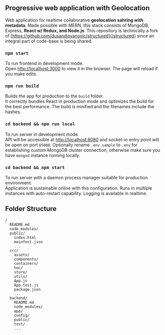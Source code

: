 ## Progressive web application with Geolocation

Web application for realtime collaborative **geolocation sahring with metadata**. Made possible with MERN, this stack consists of MongoDB, Express, **React w/ Redux, and Node.js**. This repository is technically a fork of [https://github.com/dusandjovanovic/structured](/structured) since an integral part of code-base is being shared.

### `npm start`

To run frontend in development mode.<br>
Open [http://localhost:3000](http://localhost:3000) to view it in the browser. The page will reload if you make edits.<br>

### `npm run build`

Builds the app for production to the `build` folder.<br>
It correctly bundles React in production mode and optimizes the build for the best performance. The build is minified and the filenames include the hashes.<br>

### `cd backend && npm run local`

To run server in development mode.<br>
API will be accessible at [http://localhost:8080](http://localhost:8080) and socket-io entry point will be open on port `65080`. Optionally rename `.env.sample` to `.env` for establishing custom MongoDB cluster connection, otherwise make sure you have `mongod` instance running locally.

### `cd backend && npm start`

To run server with a daemon process manager suitable for production environment.<br>
Application is sustainable online with this configuration. Runs in multiple instances with auto-restart capability. Logging is available in realtime.

## Folder Structure

```
/
  README.md
  node_modules/
  public/
    index.html
    mainfest.json
    ...
  src/
    assets/
    components/
    containers/
    hoc/
    store/
    utils/
    App.js
    App.test.js
    package.json
    ...
  backend/
    README.md
    node_modules/
    app/
    config/
    public/
    test/
    ...
```
